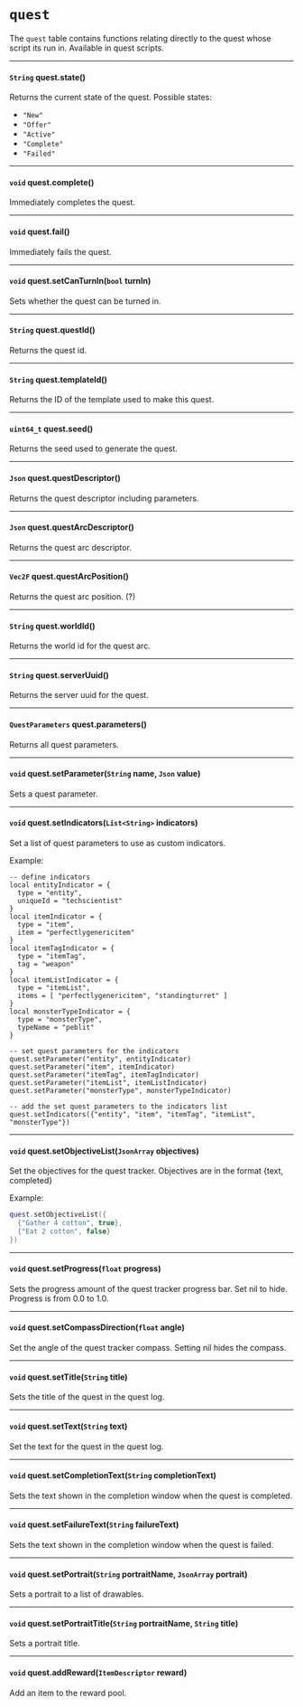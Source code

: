 # `quest`

The `quest` table contains functions relating directly to the quest whose script its run in. Available in quest scripts.

---

#### `String` quest.state()

Returns the current state of the quest. Possible states:

- `"New"`
- `"Offer"`
- `"Active"`
- `"Complete"`
- `"Failed"`

---

#### `void` quest.complete()

Immediately completes the quest.

---

#### `void` quest.fail()

Immediately fails the quest.

---

#### `void` quest.setCanTurnIn(`bool` turnIn)

Sets whether the quest can be turned in.

---

#### `String` quest.questId()

Returns the quest id.

---

#### `String` quest.templateId()

Returns the ID of the template used to make this quest.

---

#### `uint64_t` quest.seed()

Returns the seed used to generate the quest.

---

#### `Json` quest.questDescriptor()

Returns the quest descriptor including parameters.

---

#### `Json` quest.questArcDescriptor()

Returns the quest arc descriptor.

---

#### `Vec2F` quest.questArcPosition()

Returns the quest arc position. (?)

---

#### `String` quest.worldId()

Returns the world id for the quest arc.

---

#### `String` quest.serverUuid()

Returns the server uuid for the quest.

---

#### `QuestParameters` quest.parameters()

Returns all quest parameters.

---

#### `void` quest.setParameter(`String` name, `Json` value)

Sets a quest parameter.

---

#### `void` quest.setIndicators(`List<String>` indicators)

Set a list of quest parameters to use as custom indicators.

Example:
```
-- define indicators
local entityIndicator = {
  type = "entity",
  uniqueId = "techscientist"
}
local itemIndicator = {
  type = "item",
  item = "perfectlygenericitem"
}
local itemTagIndicator = {
  type = "itemTag",
  tag = "weapon"
}
local itemListIndicator = {
  type = "itemList",
  items = [ "perfectlygenericitem", "standingturret" ]
}
local monsterTypeIndicator = {
  type = "monsterType",
  typeName = "peblit"
}

-- set quest parameters for the indicators
quest.setParameter("entity", entityIndicator)
quest.setParameter("item", itemIndicator)
quest.setParameter("itemTag", itemTagIndicator)
quest.setParameter("itemList", itemListIndicator)
quest.setParameter("monsterType", monsterTypeIndicator)

-- add the set quest parameters to the indicators list
quest.setIndicators({"entity", "item", "itemTag", "itemList", "monsterType"})
```

---

#### `void` quest.setObjectiveList(`JsonArray` objectives)

Set the objectives for the quest tracker. Objectives are in the format {text, completed}

Example:
```lua
quest.setObjectiveList({
  {"Gather 4 cotton", true},
  {"Eat 2 cotton", false}
})
```

---

#### `void` quest.setProgress(`float` progress)

Sets the progress amount of the quest tracker progress bar. Set nil to hide. Progress is from 0.0 to 1.0.

---

#### `void` quest.setCompassDirection(`float` angle)

Set the angle of the quest tracker compass. Setting nil hides the compass.

---

#### `void` quest.setTitle(`String` title)

Sets the title of the quest in the quest log.

---

#### `void` quest.setText(`String` text)

Set the text for the quest in the quest log.

---

#### `void` quest.setCompletionText(`String` completionText)

Sets the text shown in the completion window when the quest is completed.

---

#### `void` quest.setFailureText(`String` failureText)

Sets the text shown in the completion window when the quest is failed.

---

#### `void` quest.setPortrait(`String` portraitName, `JsonArray` portrait)

Sets a portrait to a list of drawables.

---

#### `void` quest.setPortraitTitle(`String` portraitName, `String` title)

Sets a portrait title.

---

#### `void` quest.addReward(`ItemDescriptor` reward)

Add an item to the reward pool.